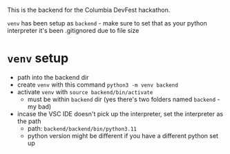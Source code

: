 This is the backend for the Columbia DevFest hackathon.

`venv` has been setup as `backend` - make sure to set that as your python interpreter
    it's been .gitignored due to file size

# `venv` setup
- path into the backend dir
- create `venv` with this command `python3 -m venv backend`
- activate `venv` with `source backend/bin/activate`
    - must be within `backend` dir (yes there's two folders named `backend` - my bad)
- incase the VSC IDE doesn't pick up the interpreter, set the interpreter as the path 
    - path: `backend/backend/bin/python3.11`
    - python version might be different if you have a different python set up
